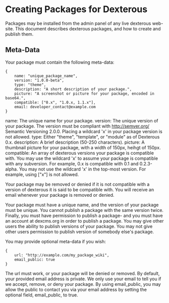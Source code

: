 Creating Packages for Dexterous
===============================

Packages may be installed from the admin panel of any live dexterous
web-site. This document describes dexterous packages, and how to create
and publish them.

Meta-Data
---------

Your package must contain the following meta-data:

    {
        name: "unique_package_name",
        version: "1.0.0-beta",
        type: "theme",
        description: "A short description of your package.",
        picture: "A screenshot or picture for your package, encoded in base64.",
        compatible: ["0.x", "1.0.x, 1.1.x"],
        email: developer_contact@example.com
    }

name: The unique name for your package.
version: The unique version of your package. The version must be compliant with http://semver.org/ Semantic Versioning 2.0.0. Placing a wildcard 'x' in your package version is not allowed.
type: Either "theme", "template", or "module" as of Dexterous 0.x.
description: A brief description (50-250 characters).
picture: A thumbnail picture for your package, with a width of 150px, heihgt of 150px.
compatible: An array of dexterous versions your package is compatible with. You may use the wildcard 'x' to assume your package is compatible with any subversion. For example, 0.x is compatible with 0.1 and 0.2.3-alpha. You may not use the wildcard 'x' in the top-most version. For example, using ["x"] is not allowed.

Your package may be removed or denied if it is not compatible with a version
of dexterous it is said to be compatible with. You will receive an email
whenever your package is removed or denied.



Your package must have a unique name, and the version of your package
must be unique. You cannot publish a package with the same version twice.
Finally, you must have permission to publish a package- and you must have
an account at dexcms.org in order to publish a package. You may give
other users the ability to publish versions of your package. You may not
give other users permission to publish version of somebody else's package.

You may provide optional meta-data if you wish:

    {
        url: "http://example.com/my_package_wiki",
        email_public: true
    }

The url must work, or your package will be denied or removed. By default,
your provided email address is private. We only use your email to tell you
if we accept, remove, or deny your package. By using email_public, you may
allow the public to contact you via your email address by setting the optional
field, email_public, to true.

